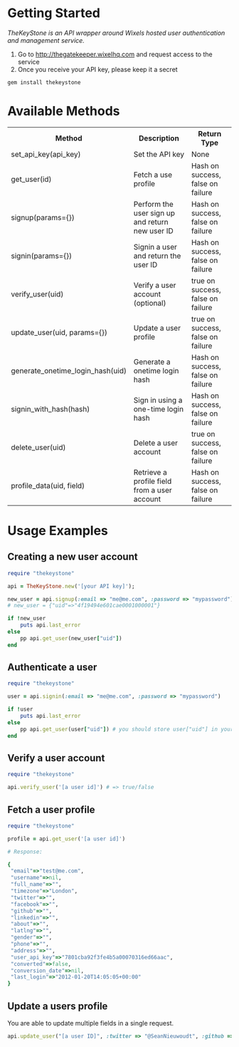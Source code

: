# Getting Started

*TheKeyStone is an API wrapper around Wixels hosted user authentication and management service.*

1. Go to http://thegatekeeper.wixelhq.com and request access to the service
2. Once you receive your API key, please keep it a secret

``` ruby
gem install thekeystone
```

#  Available Methods

<table>
  <tr>
    <th>Method</th><th>Description</th><th>Return Type</th>
  </tr>
  <tr>
    <td>set_api_key(api_key)</td><td>Set the API key</td><td>None</td>
  </tr>
  <tr>
    <td>get_user(id)</td><td>Fetch a use profile</td><td>Hash on success, false on failure</td>
  </tr>
  <tr>
    <td>signup(params={})</td><td>Perform the user sign up and return new user ID</td><td>Hash on success, false on failure</td>
  </tr>
  <tr>
    <td>signin(params={})</td><td>Signin a user and return the user ID</td><td>Hash on success, false on failure</td>
  </tr>
  <tr>
    <td>verify_user(uid)</td><td>Verify a user account (optional)</td><td>true on success, false on failure</td>
  </tr>
  <tr>
    <td>update_user(uid, params={})</td><td>Update a user profile</td><td>true on success, false on failure</td>
  </tr>
  <tr>
    <td>generate_onetime_login_hash(uid)</td><td>Generate a onetime login hash</td><td>Hash on success, false on failure</td>
  </tr>
  <tr>
    <td>signin_with_hash(hash)</td><td>Sign in using a one-time login hash</td><td>Hash on success, false on failure</td>
  </tr>
  <tr>
    <td>delete_user(uid)</td><td>Delete a user account</td><td>true on success, false on failure</td>
  </tr>
  <tr>
    <td>profile_data(uid, field)</td><td>Retrieve a profile field from a user account</td><td>Hash on success, false on failure</td>
  </tr>
</table>

#  Usage Examples

Creating a new user account
---------------------------

``` ruby
require "thekeystone"

api = TheKeyStone.new('[your API key]');

new_user = api.signup(:email => "me@me.com", :password => "mypassword") 
# new_user = {"uid"=>"4f19494e601cae0001000001"}

if !new_user
	puts api.last_error
else
	pp api.get_user(new_user["uid"]) 
end

```

Authenticate a user
-------------------

``` ruby
require "thekeystone"

user = api.signin(:email => "me@me.com", :password => "mypassword")

if !user
	puts api.last_error
else
	pp api.get_user(user["uid"]) # you should store user["uid"] in your session at this point
end

```

Verify a user account
---------------------

``` ruby
require "thekeystone"

api.verify_user('[a user id]') # => true/false

```

Fetch a user profile
--------------------

``` ruby
require "thekeystone"

profile = api.get_user('[a user id]')

# Response:

{
 "email"=>"test@me.com",
 "username"=>nil,
 "full_name"=>"",
 "timezone"=>"London",
 "twitter"=>"",
 "facebook"=>"",
 "github"=>"",
 "linkedin"=>"",
 "about"=>"",
 "latlng"=>"",
 "gender"=>"",
 "phone"=>"",
 "address"=>"",
 "user_api_key"=>"7801cba92f3fe4b5a00070316ed66aac",
 "converted"=>false,
 "conversion_date"=>nil,
 "last_login"=>"2012-01-20T14:05:05+00:00"
}

```

Update a users profile
----------------------
You are able to update multiple fields in a single request.

``` ruby
api.update_user("[a user ID]", :twitter => "@SeanNieuwoudt", :github => "http://github.com/organizations/Wixel")

```











